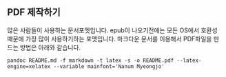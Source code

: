 ## PDF 제작하기
많은 사람들이 사용하는 문서포멧입니다.
epub이 나오기전에는 모든 OS에서 호환성 때문에 가장 많이 사용하기하는 포멧입니다.
마크다운 문서를 이용해서 PDF파일을 만드는 방법은 아래와 같습니다.
```
pandoc README.md -f markdown -t latex -s -o README.pdf --latex-engine=xelatex --variable mainfont='Nanum Myeongjo'
```
